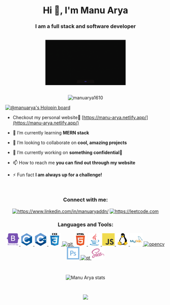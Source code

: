 
<h1 align="center">Hi 👋, I'm Manu Arya</h1>

<h3 align="center">I am a  full stack and software developer</h3>
<br>

<!-- ![header](https://capsule-render.vercel.app/api?type=waving&color=4:6FC7E1,363636:f7f5f5&height=300&section=header&text=hello%20heyyyy&fontSize=90&animation=fadeIn&fontAlignY=38&desc=Decorate%20GitHub%20Profile%20or%20any%20Repo%20like%20me!&descAlignY=51&descAlign=62) -->

<div align="center">
    <img align="center" src="giphy.gif" width="50%">
</div>

<br>

<p align="center"> <img src="https://komarev.com/ghpvc/?username=manuarya1610&label=Profile%20views&color=0e75b6&style=flat" alt="manuarya1610" /> </p>

[![@manuarya's Holopin board](https://holopin.me/manuarya)](https://holopin.io/@manuarya)

- Checkout my personal website🤯 [https://manu-arya.netlify.app/](https://manu-arya.netlify.app/)

- 🌱 I’m currently learning **MERN stack**

- 👯 I’m looking to collaborate on **cool, amazing projects**

- 🔭 I’m currently working on **something confidential🤫**

- 📫 How to reach me **you can find out through my website**

- ⚡ Fun fact **I am always up for a challenge!**

<br>

<h3 align="center">Connect with me:</h3>
<p align="center">
<a href="https://linkedin.com/in/https://www.linkedin.com/in/manuaryaddn/" target="blank"><img align="center" src="https://raw.githubusercontent.com/rahuldkjain/github-profile-readme-generator/master/src/images/icons/Social/linked-in-alt.svg" alt="https://www.linkedin.com/in/manuaryaddn/" height="30" width="40" /></a>
<a href="https://www.leetcode.com/https://leetcode.com" target="blank"><img align="center" src="https://raw.githubusercontent.com/rahuldkjain/github-profile-readme-generator/master/src/images/icons/Social/leet-code.svg" alt="https://leetcode.com" height="30" width="40" /></a>
</p>

<h3 align="center">Languages and Tools:</h3>
<p align="center"> <a href="https://getbootstrap.com" target="_blank" rel="noreferrer"> <img src="https://raw.githubusercontent.com/devicons/devicon/master/icons/bootstrap/bootstrap-plain-wordmark.svg" alt="bootstrap" width="40" height="40"/> </a> <a href="https://www.cprogramming.com/" target="_blank" rel="noreferrer"> <img src="https://raw.githubusercontent.com/devicons/devicon/master/icons/c/c-original.svg" alt="c" width="40" height="40"/> </a> <a href="https://www.w3schools.com/cpp/" target="_blank" rel="noreferrer"> <img src="https://raw.githubusercontent.com/devicons/devicon/master/icons/cplusplus/cplusplus-original.svg" alt="cplusplus" width="40" height="40"/> </a> <a href="https://www.w3schools.com/css/" target="_blank" rel="noreferrer"> <img src="https://raw.githubusercontent.com/devicons/devicon/master/icons/css3/css3-original-wordmark.svg" alt="css3" width="40" height="40"/> </a> <a href="https://git-scm.com/" target="_blank" rel="noreferrer"> <img src="https://www.vectorlogo.zone/logos/git-scm/git-scm-icon.svg" alt="git" width="40" height="40"/> </a> <a href="https://www.w3.org/html/" target="_blank" rel="noreferrer"> <img src="https://raw.githubusercontent.com/devicons/devicon/master/icons/html5/html5-original-wordmark.svg" alt="html5" width="40" height="40"/> </a> <a href="https://www.java.com" target="_blank" rel="noreferrer"> <img src="https://raw.githubusercontent.com/devicons/devicon/master/icons/java/java-original.svg" alt="java" width="40" height="40"/> </a> <a href="https://developer.mozilla.org/en-US/docs/Web/JavaScript" target="_blank" rel="noreferrer"> <img src="https://raw.githubusercontent.com/devicons/devicon/master/icons/javascript/javascript-original.svg" alt="javascript" width="40" height="40"/> </a> <a href="https://www.linux.org/" target="_blank" rel="noreferrer"> <img src="https://raw.githubusercontent.com/devicons/devicon/master/icons/linux/linux-original.svg" alt="linux" width="40" height="40"/> </a> <a href="https://www.mysql.com/" target="_blank" rel="noreferrer"> <img src="https://raw.githubusercontent.com/devicons/devicon/master/icons/mysql/mysql-original-wordmark.svg" alt="mysql" width="40" height="40"/> </a> <a href="https://opencv.org/" target="_blank" rel="noreferrer"> <img src="https://www.vectorlogo.zone/logos/opencv/opencv-icon.svg" alt="opencv" width="40" height="40"/> </a> <a href="https://www.photoshop.com/en" target="_blank" rel="noreferrer"> <img src="https://raw.githubusercontent.com/devicons/devicon/master/icons/photoshop/photoshop-line.svg" alt="photoshop" width="40" height="40"/> </a> <a href="https://www.qt.io/" target="_blank" rel="noreferrer"> <img src="https://upload.wikimedia.org/wikipedia/commons/0/0b/Qt_logo_2016.svg" alt="qt" width="40" height="40"/> </a> <a href="https://sass-lang.com" target="_blank" rel="noreferrer"> <img src="https://raw.githubusercontent.com/devicons/devicon/master/icons/sass/sass-original.svg" alt="sass" width="40" height="40"/> </a> </p>

<br>
<div align=center>

![Manu Arya stats](https://github-readme-stats.vercel.app/api?username=manuarya1610&show_icons=true&theme=github_dark)

<br>

<p align="center" width="100%" height="10vh">
  <img src="https://capsule-render.vercel.app/api?type=waving&color=gradient&height=60&section=footer"/>
</p>
